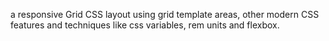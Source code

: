 a responsive Grid CSS layout using grid template areas, other modern CSS features and techniques like css variables, rem units and flexbox.
